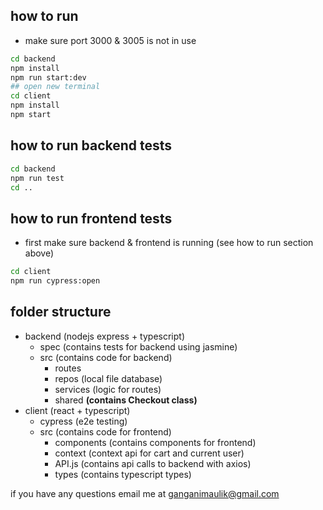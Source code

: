 ## how to run
- make sure port 3000 & 3005 is not in use
```bash
cd backend
npm install
npm run start:dev
## open new terminal
cd client
npm install
npm start
```

## how to run backend tests
```bash
cd backend
npm run test
cd ..
```

## how to run frontend tests
- first make sure backend & frontend is running (see how to run section above)
```bash
cd client
npm run cypress:open
```

## folder structure
- backend (nodejs express + typescript)
  - spec (contains tests for backend using jasmine)
  - src (contains code for backend)
    - routes 
    - repos (local file database)
    - services (logic for routes)
    - shared **(contains Checkout class)**
- client (react + typescript)
  - cypress (e2e testing)
  - src (contains code for frontend)
    - components (contains components for frontend)
    - context (context api for cart and current user)
    - API.js (contains api calls to backend with axios)
    - types (contains typescript types)


if you have any questions email me at [ganganimaulik@gmail.com](mailto:ganganimaulik@gmail.com)